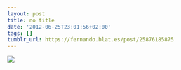 ```yaml
---
layout: post
title: no title
date: '2012-06-25T23:01:56+02:00'
tags: []
tumblr_url: https://fernando.blat.es/post/25876185875
---
```

 ![](/tumblr_files/tumblr_m66yf9ey561qz4y16o1_500.gif)  
